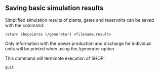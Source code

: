 ## Saving basic simulation results
Simplified simulation results of plants, gates and reservoirs can be saved with the command:
```
return shopsimres (/generator) <filename.result>
```

Only [](plant) information with the power production and discharge for individual units will be printed when using the /generator option.

This command will terminate execution of SHOP:
```
quit
```